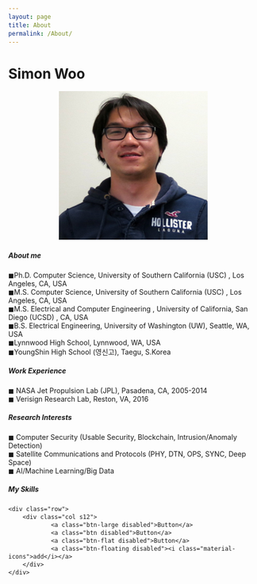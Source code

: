 ```yaml
---
layout: page
title: About
permalink: /About/
---
```


<h1 class="page-title">Simon Woo</h1>

<center>
    <img src="./img/simonwoo.png" width ="300" height="300">
</center>

<div class="section">
    <h5>About me</h5> 
        ◼Ph.D. Computer Science, University of Southern California (USC) , Los Angeles, CA, USA <br>
        ◼M.S. Computer Science, University of Southern California (USC) , Los Angeles, CA, USA <br>
        ◼M.S. Electrical and Computer Engineering , University of California, San Diego (UCSD) , CA, USA <br>
        ◼B.S. Electrical Engineering, University of Washington (UW), Seattle, WA, USA <br>
        ◼Lynnwood High School, Lynnwood, WA, USA <br>
        ◼YoungShin High School (영신고), Taegu, S.Korea <br>
 
</div>

<div class="divider"></div>
<div class="section">
    <h5>Work Experience</h5> 
        ◼ NASA Jet Propulsion Lab (JPL), Pasadena, CA, 2005-2014 <br>
        ◼ Verisign Research Lab, Reston, VA, 2016 <br>
</div>

<div class="divider"></div>
<div class="section">
    <h5>Research Interests</h5> 
          ◼ Computer Security (Usable Security, Blockchain, Intrusion/Anomaly Detection) <br>
          ◼ Satellite Communications and Protocols (PHY, DTN, OPS, SYNC, Deep Space) <br>
          ◼ AI/Machine Learning/Big Data <br>
</div>
<div class="divider"></div>
<div class="section">
    <h5>My Skills</h5> 

    <div class="row">
        <div class="col s12">
                <a class="btn-large disabled">Button</a>
                <a class="btn disabled">Button</a>
                <a class="btn-flat disabled">Button</a>
                <a class="btn-floating disabled"><i class="material-icons">add</i></a>      
        </div>
    </div>
</div>
